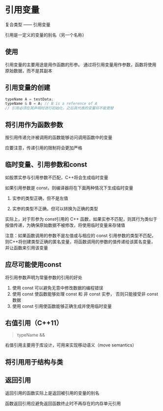 # 引用变量

复合类型 —— 引用变量

引用是一定义的变量的别名（另一个名称）
<!-- 例如将 twain 作为 clement 的引用，则可以交替使用 twain 和 clement 来表示该变量 -->

## 使用

引用变量的主要用途是用作函数的形参。
通过将引用变量用作参数，函数将使用原始数据，而不是其副本

## 引用变量的创建

```cpp
typeName A = testData;
typeName & B = A; // B is a reference of A
// 引用必须在其声明时进行初始化，之后其代表的变量将不能更替
```

## 将引用作为函数参数

按引用传递允许被调用的函数能够访问调用函数中的变量

应要注意，传递引用的限制将会更加严格
<!-- 例如用户在使用引用传参时不应将一个表达式作为参量，否则函数将会把一个系统创建的临时变量作为引用值 -->

## 临时变量、引用参数和const

如股票实参与引用参数不匹配，C++将会生成临时变量
<!-- 当前，仅当参数为 const引用时，C++才允许这么做 -->

如果引用参数是 const，则编译器将在下面两种情况下生成临时变量

1. 实参的类型正确，但不是左值
<!-- 左值参数只可以被引用的数据对象 -->
2. 实参的类型不正确，但可以转换为正确的类型

实际上，对于形参为 const引用的 C++ 函数，如果实参不匹配，则其行为类似于按值传递，为确保原始数据不被修改，将使用临时变量来存储值

注意：如果函数调用的参数不是左值或与相应的 const 引用参数的类型不匹配，则C++将创建类型正确的匿名变量，将函数调用的参数的值传递给该匿名变量，并让函数来引用该变量

## 应尽可能使用const

将引用参数声明为常量参数的引用的好处
1. 使用 const 可以避免无意中修改数据的编程错误
2. 使用 const 使函数能够处理 const 和 非 const 实参， 否则只能接受非 const 数据
3. 使用 const 引用使函数能够正确生成并使用临时变量

## 右值引用（C++11）

> typeName &&

右值引用主要用于库设计，可用来实现移动语义（move semantics）


## 将引用用于结构与类

<!-- 若不想让函数修改传入的结构，可以使用 const -->

## 返回引用

返回引用的函数实际上是返回被引用的变量的别名

函数返回引用应避免返回函数终止时不再存在的内存单元引用
<!-- 为避免这种问题，最简单的方法是返回一个作为参数传递给函数的引用。另一种方法是用 new 来分配新的存储空间 -->